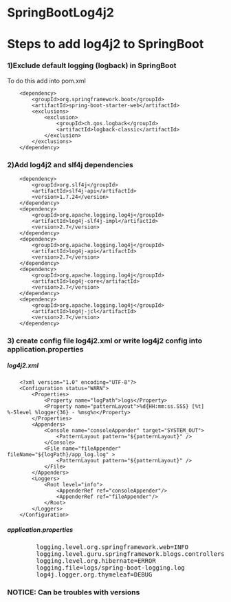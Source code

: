 # SpringBootLog4j2

<h1>Steps to add log4j2 to SpringBoot</h1>

<h3>1)Exclude default logging (logback) in SpringBoot</h3>
To do this add into pom.xml
        
        <dependency>
            <groupId>org.springframework.boot</groupId>
            <artifactId>spring-boot-starter-web</artifactId>
            <exclusions>
                <exclusion>
                    <groupId>ch.qos.logback</groupId>
                    <artifactId>logback-classic</artifactId>
                </exclusion>
            </exclusions>
        </dependency>

<h3>2)Add log4j2 and slf4j dependencies</h3>

        <dependency>
            <groupId>org.slf4j</groupId>
            <artifactId>slf4j-api</artifactId>
            <version>1.7.24</version>
        </dependency>
        <dependency>
            <groupId>org.apache.logging.log4j</groupId>
            <artifactId>log4j-slf4j-impl</artifactId>
            <version>2.7</version>
        </dependency>
        <dependency>
            <groupId>org.apache.logging.log4j</groupId>
            <artifactId>log4j-api</artifactId>
            <version>2.7</version>
        </dependency>
        <dependency>
            <groupId>org.apache.logging.log4j</groupId>
            <artifactId>log4j-core</artifactId>
            <version>2.7</version>
        </dependency>
        <dependency>
            <groupId>org.apache.logging.log4j</groupId>
            <artifactId>log4j-jcl</artifactId>
            <version>2.7</version>
        </dependency>
        
<h3> 3) create config file log4j2.xml or write log4j2 config into application.properties</h3>
 
 
 
 <h5>log4j2.xml</h5>
 
        <?xml version="1.0" encoding="UTF-8"?>
        <Configuration status="WARN">
            <Properties>
                <Property name="logPath">logs</Property>
                <Property name="patternLayout">%d{HH:mm:ss.SSS} [%t] %-5level %logger{36} - %msg%n</Property>
            </Properties>
            <Appenders>
                <Console name="consoleAppender" target="SYSTEM_OUT">
                    <PatternLayout pattern="${patternLayout}" />
                </Console>
                <File name="fileAppender" fileName="${logPath}/app_log.log" >
                    <PatternLayout pattern="${patternLayout}" />
                </File>
            </Appenders>
            <Loggers>
                <Root level="info">
                    <AppenderRef ref="consoleAppender"/>
                    <AppenderRef ref="fileAppender"/>
                </Root>
            </Loggers>
        </Configuration>

<h5>application.properties</h5>

<pre>
        logging.level.org.springframework.web=INFO
        logging.level.guru.springframework.blogs.controllers=INFO
        logging.level.org.hibernate=ERROR
        logging.file=logs/spring-boot-logging.log
        log4j.logger.org.thymeleaf=DEBUG
</pre>


<h3>NOTICE: Can be troubles with versions</h3>
        
